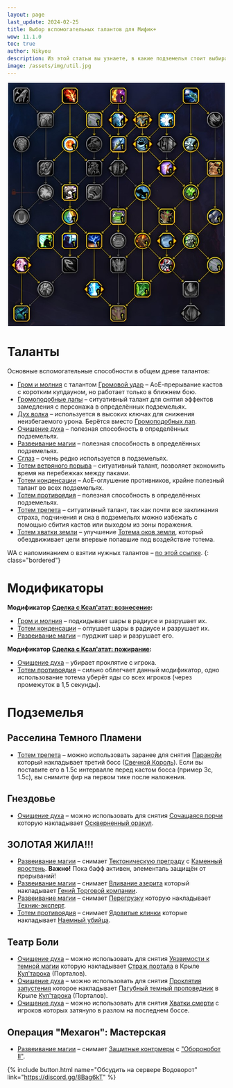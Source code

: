 ```yaml
---
layout: page
last_update: 2024-02-25
title: Выбор вспомогательных талантов для Мифик+
wow: 11.1.0
toc: true
author: Nikyou
description: Из этой статьи вы узнаете, в какие подземелья стоит выбирать различные вспомогательные способности из классового древа талантов.
image: /assets/img/util.jpg
---
```


<p align="center">
<img src="/assets/img/util.jpg" width=500x>
</p>

# Таланты

Основные вспомогательные способности в общем древе талантов:

* [Гром и молния](https://www.wowhead.com/ru/spell=51490) с талантом [Громовой удар](https://www.wowhead.com/ru/spell=378779) – АоЕ-прерывание кастов с коротким кулдауном, но работает только в ближнем бою.
* [Громоподобные лапы](https://www.wowhead.com/ru/spell=378075) – ситуативный талант для снятия эффектов замедления с персонажа в определённых подземельях.
* [Дух волка](https://www.wowhead.com/ru/spell=260878) – используется в высоких ключах для снижения неизбегаемого урона. Берётся вместо [Громоподобных лап](https://www.wowhead.com/ru/spell=378075).
* [Очищение духа](https://www.wowhead.com/ru/spell=51886) – полезная способность в определённых подземельях.
* [Развеивание магии](https://www.wowhead.com/ru/spell=370/) – полезная способность в определённых подземельях.
* [Сглаз](https://www.wowhead.com/ru/spell=51514) – очень редко используется в подземельях.
* [Тотем ветряного порыва](https://www.wowhead.com/ru/spell=192077) – ситуативный талант, позволяет экономить время на перебежках между паками.
* [Тотем конденсации](https://www.wowhead.com/ru/spell=192058) – АоЕ-оглушение противников, крайне полезный талант во всех подземельях.
* [Тотем противоядия](https://www.wowhead.com/ru/spell=383013) – полезная способность в определённых подземельях.
* [Тотем трепета](https://www.wowhead.com/ru/spell=8143) – ситуативный талант, так как почти все заклинания страха, подчинения и сна в подземельях можно избежать с помощью сбития кастов или выходом из зоны поражения.
* [Тотем хватки земли](https://www.wowhead.com/ru/spell=51485) – улучшение [Тотема оков земли](https://www.wowhead.com/ru/spell=2484), который обездвиживает цели впервые попавшие под воздействие тотема.

WA с напоминанием о взятии нужных талантов – [по этой ссылке](https://wago.io/hzEzPJxst).
{: class="bordered"}

# Модификаторы

**Модификатор [Сделка с Ксал'атат: вознесение](https://www.wowhead.com/ru/affix=148):**
* [Гром и молния](https://www.wowhead.com/ru/spell=51490) – подкидывает шары в радиусе и разрушает их.
* [Тотем конденсации](https://www.wowhead.com/ru/spell=192058) – оглушает шары в радиусе и разрушает их.
* [Развеивание магии](https://www.wowhead.com/ru/spell=370/) – пурджит шар и разрушает его.

**Модификатор [Сделка с Ксал'атат: пожирание](https://www.wowhead.com/ru/affix=160):**
* [Очищение духа](https://www.wowhead.com/ru/spell=51886) – убирает проклятие с игрока.
* [Тотем противоядия](https://www.wowhead.com/ru/spell=383013) – сильно облегчает данный модификатор, одно использование тотема уберёт яды со всех игроков (через промежуток в 1,5 секунды).

# Подземелья

## Расселина Темного Пламени

* [Тотем трепета](https://www.wowhead.com/ru/spell=8143) – можно использовать заранее для снятия [Паранойи](https://www.wowhead.com/ru/spell=426145) который накладывает третий босс ([Свечной Король](https://www.wowhead.com/ru/npc=208745)). Если вы поставите его в 1.5с интервалле перед кастом босса (пример 3с, 1.5с), вы снимите фир на первом тике после наложения.

## Гнездовье

* [Очищение духа](https://www.wowhead.com/ru/spell=51886) – можно использовать для снятия [Сочащаяся порчи](https://www.wowhead.com/ru/spell=430179) которую накладывает [Оскверненный оракул](https://www.wowhead.com/ru/npc=214439).

## ЗОЛОТАЯ ЖИЛА!!!

* [Развеивание магии](https://www.wowhead.com/ru/spell=370) – снимает [Тектоническую преграду](https://www.wowhead.com/ru/spell=263215) с [Каменный яростень](https://www.wowhead.com/ru/npc=130635). **Важно!** Пока бафф активен, элементаль защищён от прерываний!
* [Развеивание магии](https://www.wowhead.com/ru/spell=370) – снимает [Вливание азерита](https://www.wowhead.com/ru/spell=262947) который накладывает [Гений Торговой компании](https://www.wowhead.com/ru/npc=133430).
* [Развеивание магии](https://www.wowhead.com/ru/spell=370) – снимает [Перегрузку](https://www.wowhead.com/ru/spell=262540) которую накладывает [Техник-эксперт](https://www.wowhead.com/ru/npc=133593).
* [Тотем противоядия](https://www.wowhead.com/ru/spell=383013) – снимает [Ядовитые клинки](https://www.wowhead.com/ru/spell=269298) которые накладывает [Наемный убийца](https://www.wowhead.com/ru/npc=134232).

## Театр Боли

* [Очищение духа](https://www.wowhead.com/ru/spell=51886) – можно использовать для снятия [Уязвимости к темной магии](https://www.wowhead.com/ru/spell=330725) которую накладывает [Страж портала](https://www.wowhead.com/ru/npc=167998) в Крыле [Кул'тарока](https://www.wowhead.com/npc=162309) (Порталов).
* [Очищение духа](https://www.wowhead.com/ru/spell=51886) – можно использовать для снятия [Проклятия запустения](https://www.wowhead.com/ru/spell=333299) которое накладывает [Пагубный темный проповедник](https://www.wowhead.com/ru/npc=169893) в Крыле [Кул'тарока](https://www.wowhead.com/npc=162309) (Порталов).
* [Очищение духа](https://www.wowhead.com/ru/spell=51886) – можно использовать для снятия [Хватки смерти](https://www.wowhead.com/ru/spell=426308) с игроков которых затянуло в разлом на последнем боссе.

## Операция "Мехагон": Мастерская

* [Развеивание магии](https://www.wowhead.com/ru/spell=370) – снимает [Защитные контрмеры](https://www.wowhead.com/ru/spell=297133) с ["Оборонобот II"](https://www.wowhead.com/ru/npc=144298).

<p></p>

{% include button.html name="Обсудить на сервере Водоворот" link="https://discord.gg/8Bag6kT" %}

<p></p>